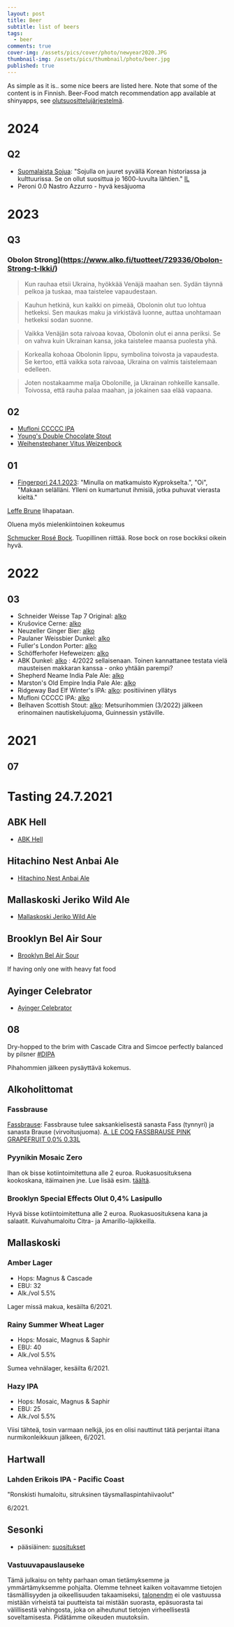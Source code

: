 ```yaml
---
layout: post
title: Beer
subtitle: list of beers
tags:
  - beer
comments: true
cover-img: /assets/pics/cover/photo/newyear2020.JPG
thumbnail-img: /assets/pics/thumbnail/photo/beer.jpg
published: true
---
```


As simple as it is.. some nice beers are listed here. Note that some of the content is in Finnish. Beer-Food match recommendation app available at shinyapps, see [olutsuosittelujärjestelmä](https://talonen.shinyapps.io/olut/).


<!-- Add icon library 
https://www.w3schools.com/howto/howto_css_star_rating.asp 

if _posts using custom css, create foldet to root and add css there - jt 23.12.2020
https://talk.jekyllrb.com/t/overwriting-a-class-in-a-css/196

-->

<link rel="stylesheet" href="assets/css/custom_star_jt.css" />
<link rel="stylesheet" href="https://cdnjs.cloudflare.com/ajax/libs/font-awesome/4.7.0/css/font-awesome.min.css">




# 2024

## Q2

- [Suomalaista Sojua](https://www.iltalehti.fi/ruoka-artikkelit/a/0f58e3a6-acc2-4ccf-8e19-453fd3e3e704): "Sojulla on juuret syvällä Korean historiassa ja kulttuurissa. Se on ollut suosittua jo 1600-luvulta lähtien." [IL](https://www.iltalehti.fi/ruoka-artikkelit/a/0f58e3a6-acc2-4ccf-8e19-453fd3e3e704)
- Peroni 0.0 Nastro Azzurro - hyvä kesäjuoma

# 2023

## Q3

### Obolon Strong](https://www.alko.fi/tuotteet/729336/Obolon-Strong-t-lkki/)

> Kun rauhaa etsii Ukraina,
hyökkää Venäjä maahan sen.
Sydän täynnä pelkoa ja tuskaa,
maa taistelee vapaudestaan.

> Kauhun hetkinä, kun kaikki on pimeää,
Obolonin olut tuo lohtua hetkeksi.
Sen maukas maku ja virkistävä luonne,
auttaa unohtamaan hetkeksi sodan suonne.

> Vaikka Venäjän sota raivoaa kovaa,
Obolonin olut ei anna periksi.
Se on vahva kuin Ukrainan kansa,
joka taistelee maansa puolesta yhä.

> Korkealla kohoaa Obolonin lippu,
symbolina toivosta ja vapaudesta.
Se kertoo, että vaikka sota raivoaa,
Ukraina on valmis taistelemaan edelleen.

> Joten nostakaamme malja Obolonille,
ja Ukrainan rohkeille kansalle.
Toivossa, että rauha palaa maahan,
ja jokainen saa elää vapaana.




## 02

- [Mufloni CCCCC IPA](https://www.alko.fi/tuotteet/783206/Mufloni-CCCCC-IPA/)
- [Young's Double Chocolate Stout](https://www.alko.fi/tuotteet/704466/Young-s-Double-Chocolate-Stout/)
- [Weihenstephaner Vitus Weizenbock](https://www.alko.fi/tuotteet/709386/Weihenstephaner-Vitus-Weizenbock/)

## 01

- [Fingerpori 24.1.2023](https://www.hs.fi/fingerpori/car-2000009344974.html): "Minulla on matkamuisto Kyprokselta.", "Oi", "Makaan selälläni. Ylleni on kumartunut ihmisiä, jotka puhuvat vierasta kieltä."


[Leffe Brune](https://www.alko.fi/tuotteet/009115/Leffe-Brune/) lihapataan. 

<span class="fa fa-star checked"></span>
<span class="fa fa-star checked"></span>
<span class="fa fa-star checked"></span>
<span class="fa fa-star checked"></span>
<span class="fa fa-star"></span>

Oluena myös mielenkiintoinen kokeumus



[Schmucker Rosé Bock](https://olutopas.info/olut/1980/schmucker-rose-bock). Tuopillinen riittää. Rose bock on rose bockiksi oikein hyvä.

<span class="fa fa-star checked"></span>
<span class="fa fa-star checked"></span>
<span class="fa fa-star checked"></span>
<span class="fa fa-star checked"></span>
<span class="fa fa-star"></span>

# 2022

## 03

- Schneider Weisse Tap 7 Original: [alko](https://www.alko.fi/products/752296/Schneider-Weisse-Tap-7-Original/)
- Krušovice Cerne: [alko]()
- Neuzeller Ginger Bier: [alko]()
- Paulaner Weissbier Dunkel: [alko]()
- Fuller's London Porter: [alko]()
- Schöfferhofer Hefeweizen: [alko]()
- ABK Dunkel: [alko](https://www.alko.fi/products/930073/ABK-Dunkel/) <span class="fa fa-star checked"></span> <span class="fa fa-star checked"></span>
<span class="fa fa-star"></span> <span class="fa fa-star"></span> <span class="fa fa-star"></span>: 4/2022 sellaisenaan. Toinen kannattanee testata vielä mausteisen makkaran kanssa - onko yhtään parempi?
- Shepherd Neame India Pale Ale: [alko]()
- Marston's Old Empire India Pale Ale: [alko]()
- Ridgeway Bad Elf Winter's IPA: [alko](https://www.alko.fi/tuotteet/926956/Ridgeway-Bad-Elf-Winter-s-IPA/): positiivinen yllätys <span class="fa fa-star checked"></span> <span class="fa fa-star checked"></span> <span class="fa fa-star checked"></span> <span class="fa fa-star checked"></span> <span class="fa fa-star"></span>
- Mufloni CCCCC IPA: [alko]()
- Belhaven Scottish Stout: [alko](https://www.alko.fi/tuotteet/712466/Belhaven-Scottish-Stout/): Metsurihommien (3/2022) jälkeen erinomainen nautiskelujuoma, Guinnessin ystäville. <span class="fa fa-star checked"></span> <span class="fa fa-star checked"></span> <span class="fa fa-star checked"></span> <span class="fa fa-star checked"></span> <span class="fa fa-star"></span>


# 2021

## 07

# Tasting 24.7.2021

## ABK Hell

- [ABK Hell](https://www.alko.fi/tuotteet/923122/ABK-Hell/)

<span class="fa fa-star checked"></span>
<span class="fa fa-star checked"></span>
<span class="fa fa-star"></span>
<span class="fa fa-star"></span>
<span class="fa fa-star"></span>

## Hitachino Nest Anbai Ale

- [Hitachino Nest Anbai Ale](https://www.alko.fi/tuotteet/956638/Hitachino-Nest-Anbai-Ale/)

<span class="fa fa-star checked"></span>
<span class="fa fa-star checked"></span>
<span class="fa fa-star checked"></span>
<span class="fa fa-star"></span>
<span class="fa fa-star"></span>

## Mallaskoski Jeriko Wild Ale

- [Mallaskoski Jeriko Wild Ale](https://www.alko.fi/tuotteet/740704/Mallaskoski-Jeriko-Wild-Ale/)

<span class="fa fa-star checked"></span>
<span class="fa fa-star checked"></span>
<span class="fa fa-star"></span>
<span class="fa fa-star"></span>
<span class="fa fa-star"></span>

## Brooklyn Bel Air Sour

- [Brooklyn Bel Air Sour](https://www.alko.fi/tuotteet/921795/Brooklyn-Bel-Air-Sour/)

If having only one with heavy fat food
<span class="fa fa-star checked"></span>
<span class="fa fa-star checked"></span>
<span class="fa fa-star checked"></span>
<span class="fa fa-star checked"></span>
<span class="fa fa-star"></span>

## Ayinger Celebrator

- [Ayinger Celebrator](https://www.alko.fi/tuotteet/722054/Ayinger-Celebrator/)

<span class="fa fa-star checked"></span>
<span class="fa fa-star checked"></span>
<span class="fa fa-star checked"></span>
<span class="fa fa-star checked"></span>
<span class="fa fa-star"></span>

## 08

Dry-hopped to the brim with Cascade Citra and Simcoe perfectly balanced by pilsner
[#DIPA](https://www.alko.fi/tuotteet/701975/To-l-DIPA-t-lkki/) 

<span class="fa fa-star checked"></span>
<span class="fa fa-star checked"></span>
<span class="fa fa-star checked"></span>
<span class="fa fa-star checked"></span>
<span class="fa fa-star"></span>

Pihahommien jälkeen pysäyttävä kokemus.

## Alkoholittomat

### Fassbrause

[Fassbrause](https://en.wikipedia.org/wiki/Fassbrause): Fassbrause tulee saksankielisestä sanasta Fass (tynnyri) ja sanasta Brause (virvoitusjuoma). [A. LE COQ FASSBRAUSE PINK GRAPEFRUIT 0,0% 0,33L](https://www.kespro.com/tuotteet/a-le-coq-fassbrause-pink-grapefruit-0-0-0-33l-4740098095507)

<span class="fa fa-star checked"></span>
<span class="fa fa-star checked"></span>
<span class="fa fa-star checked"></span>
<span class="fa fa-star checked"></span>
<span class="fa fa-star"></span>

### Pyynikin Mosaic Zero 

<span class="fa fa-star checked"></span>
<span class="fa fa-star checked"></span>
<span class="fa fa-star checked"></span>
<span class="fa fa-star checked"></span>
<span class="fa fa-star"></span>
Ihan ok bisse kotiintoimitettuna alle 2 euroa. Ruokasuosituksena kookoskana, itäimainen jne. Lue lisää esim. [täältä](https://olutkellari.blogspot.com/2021/05/pyynikin-mosaic-zero.html).

### Brooklyn Special Effects Olut 0,4% Lasipullo

<span class="fa fa-star checked"></span>
<span class="fa fa-star checked"></span>
<span class="fa fa-star checked"></span>
<span class="fa fa-star checked"></span>
<span class="fa fa-star"></span>
Hyvä bisse kotiintoimitettuna alle 2 euroa. Ruokasuosituksena kana ja salaatit. Kuivahumaloitu Citra- ja Amarillo-lajikkeilla.

## Mallaskoski

### Amber Lager
- Hops: Magnus & Cascade
- EBU: 32
- Alk./vol 5.5%

<span class="fa fa-star checked"></span>
<span class="fa fa-star checked"></span>
<span class="fa fa-star checked"></span>
<span class="fa fa-star checked"></span>
<span class="fa fa-star"></span>
Lager missä makua, kesäilta 6/2021.

### Rainy Summer Wheat Lager
- Hops: Mosaic, Magnus & Saphir
- EBU: 40
- Alk./vol 5.5%

<span class="fa fa-star checked"></span>
<span class="fa fa-star checked"></span>
<span class="fa fa-star checked"></span>
<span class="fa fa-star checked"></span>
<span class="fa fa-star"></span>
Sumea vehnälager, kesäilta 6/2021.

### Hazy IPA
- Hops: Mosaic, Magnus & Saphir
- EBU: 25
- Alk./vol 5.5%

<span class="fa fa-star checked"></span>
<span class="fa fa-star checked"></span>
<span class="fa fa-star checked"></span>
<span class="fa fa-star checked"></span>
<span class="fa fa-star checked"></span>
Viisi tähteä, tosin varmaan nelkjä, jos en olisi nauttinut tätä perjantai iltana nurmikonleikkuun jälkeen, 6/2021.

## Hartwall

### Lahden Erikois IPA - Pacific Coast

"Ronskisti humaloitu, sitruksinen täysmallaspintahiivaolut"

<span class="fa fa-star checked"></span>
<span class="fa fa-star checked"></span>
<span class="fa fa-star checked"></span>
<span class="fa fa-star checked"></span>
<span class="fa fa-star"></span>

6/2021.



## Sesonki

- pääsiäinen: [suositukset](https://www.alko.fi/juoma-ruoka/vinkit/juhlat/juoma-ja-ruokavinkit-paasiaiseen?utm_source=newsletter&utm_medium=email&utm_campaign=paasiainen_b2c)




### Vastuuvapauslauseke

Tämä julkaisu on tehty parhaan oman tietämyksemme ja ymmärtämyksemme pohjalta. Olemme tehneet kaiken voitavamme tietojen täsmällisyyden ja oikeellisuuden takaamiseksi, [talonendm](https://talonendm.github.io/) ei ole vastuussa mistään virheistä tai puutteista tai mistään suorasta, epäsuorasta tai välillisestä
vahingosta, joka on aiheutunut tietojen virheellisestä soveltamisesta. Pidätämme oikeuden muutoksiin.